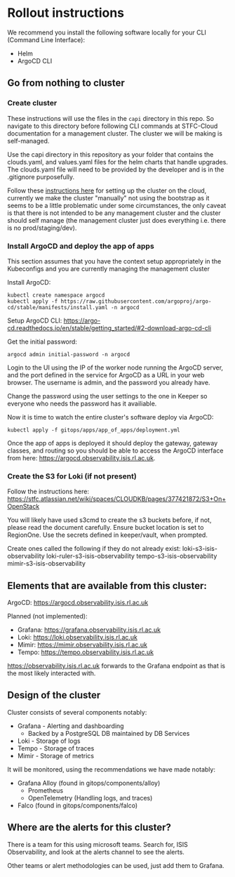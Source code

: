 # Rollout instructions

We recommend you install the following software locally for your CLI (Command Line Interface):

- Helm
- ArgoCD CLI

## Go from nothing to cluster

### Create cluster
These instructions will use the files in the `capi` directory in this repo. So navigate to this directory before following CLI commands at STFC-Cloud documentation for a management cluster. The cluster we will be making is self-managed.

Use the capi directory in this repository as your folder that contains the clouds.yaml, and values.yaml files for the helm charts that handle upgrades. The clouds.yaml file will need to be provided by the developer and is in the .gitignore purposefully.

Follow these [instructions here](https://stfc.atlassian.net/wiki/spaces/CLOUDKB/pages/211878034/Cluster+API+Setup) for setting up the cluster on the cloud, currently we make the cluster "manually" not using the bootstrap as it seems to be a little problematic under some circumstances, the only caveat is that there is not intended to be any management cluster and the cluster should self manage (the management cluster just does everything i.e. there is no prod/staging/dev).

### Install ArgoCD and deploy the app of apps
This section assumes that you have the context setup appropriately in the Kubeconfigs and you are currently managing the management cluster

Install ArgoCD:
```shell
kubectl create namespace argocd
kubectl apply -f https://raw.githubusercontent.com/argoproj/argo-cd/stable/manifests/install.yaml -n argocd
```

Setup ArgoCD CLI: https://argo-cd.readthedocs.io/en/stable/getting_started/#2-download-argo-cd-cli

Get the initial password:
```
argocd admin initial-password -n argocd
```

Login to the UI using the IP of the worker node running the ArgoCD server, and the port defined in the service for ArgoCD as a URL in your web browser. The username is admin, and the password you already have.

Change the password using the user settings to the one in Keeper so everyone who needs the password has it availiable.

Now it is time to watch the entire cluster's software deploy via ArgoCD:
```
kubectl apply -f gitops/apps/app_of_apps/deployment.yml
```

Once the app of apps is deployed it should deploy the gateway, gateway classes, and routing so you should be able to access the ArgoCD interface from here:
https://argocd.observability.isis.rl.ac.uk.

### Create the S3 for Loki (if not present)

Follow the instructions here: https://stfc.atlassian.net/wiki/spaces/CLOUDKB/pages/377421872/S3+On+OpenStack

You will likely have used s3cmd to create the s3 buckets before, if not, please read the document carefully. Ensure bucket location is set to RegionOne. Use the secrets defined in keeper/vault, when prompted.

Create ones called the following if they do not already exist:
loki-s3-isis-observability
loki-ruler-s3-isis-observability
tempo-s3-isis-observability
mimir-s3-isis-observability

## Elements that are available from this cluster:

ArgoCD: https://argocd.observability.isis.rl.ac.uk

Planned (not implemented):
- Grafana: https://grafana.observability.isis.rl.ac.uk
- Loki: https://loki.observability.isis.rl.ac.uk
- Mimir: https://mimir.observability.isis.rl.ac.uk
- Tempo: https://tempo.observability.isis.rl.ac.uk

https://observability.isis.rl.ac.uk forwards to the Grafana endpoint as that is the most likely interacted with.

## Design of the cluster

Cluster consists of several components notably:
- Grafana - Alerting and dashboarding
    - Backed by a PostgreSQL DB maintained by DB Services
- Loki - Storage of logs
- Tempo - Storage of traces
- Mimir - Storage of metrics

It will be monitored, using the recommendations we have made notably:

- Grafana Alloy (found in gitops/components/alloy)
    - Prometheus
    - OpenTelemetry (Handling logs, and traces)
- Falco (found in gitops/components/falco)

## Where are the alerts for this cluster?

There is a team for this using microsoft teams. Search for, ISIS Observability, and look at the alerts channel to see the alerts.

Other teams or alert methodologies can be used, just add them to Grafana.